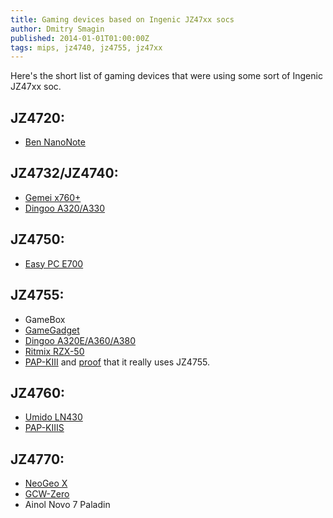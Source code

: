 ```yaml
---
title: Gaming devices based on Ingenic JZ47xx socs
author: Dmitry Smagin
published: 2014-01-01T01:00:00Z
tags: mips, jz4740, jz4755, jz47xx
---
```


Here's the short list of gaming devices that were using some sort of Ingenic JZ47xx soc.

## JZ4720:

* [Ben NanoNote](http://en.qi-hardware.com/wiki/Ben_NanoNote)

## JZ4732/JZ4740: 

* [Gemei x760+](https://www.chinavasion.com/china/wholesale/MP3_Players/4GB_MP4_Players/Gemei_X760_Multi_Platform_Portable_Gaming_Entertainment_System#specsa)
* [Dingoo A320/A330](https://en.wikipedia.org/wiki/Dingoo)

## JZ4750:

* [Easy PC E700](http://habrahabr.ru/post/147221/)

## JZ4755:

* GameBox
* [GameGadget](http://web.archive.org/web/20151117212722/http://gamegadget.net/)
* [Dingoo A320E/A360/A380](http://web.archive.org/web/20141104145735/http://www.dingoo.hk/en_product.asp)
* [Ritmix RZX-50](http://www.ritmixrussia.ru/products/rzx-50)
* [PAP-KIII](http://www.ylmchina.com/en/product.asp?id=1,1,10) and [proof](http://dingoo-scene.blogspot.ru/2013/06/nick-nillos-review-of-pap-kiii.html) that it really uses JZ4755.

## JZ4760:

* [Umido LN430](http://www.umidotech.com/game-machine/game-machine-LN430.html)
* [PAP-KIIIS](http://www.ylmchina.com/en/product.asp?id=1,1,11,39)

## JZ4770:

* [NeoGeo X](http://neogeox.com/)
* [GCW-Zero](http://www.gcw-zero.com/)
* Ainol Novo 7 Paladin
